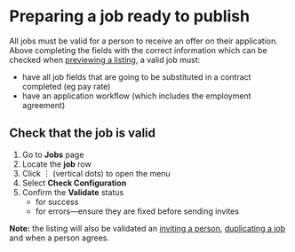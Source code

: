 # Preparing a job ready to publish

All jobs must be valid for a person to receive an offer on their application. Above completing the fields with the correct information which can be checked when [previewing a listing](previewing-a-job), a valid job must:

* have all job fields that are going to be substituted in a contract completed (eg pay rate)
* have an application workflow (which includes the employment agreement)

<div class="ui-instructions">

## Check that the job is valid

1. Go to **Jobs** page
2. Locate the **job** row <span class="mdi mdi-checkbox-marked-outline"></span>
3. Click &vellip; (vertical dots) to open the menu
4. Select **Check Configuration** 
5. Confirm the **Validate** status
   * <span class="mdi mdi-check primary"></span> for success 
   * <span class="mdi mdi-exclamation"></span> for errors&mdash;ensure they are fixed before sending invites
   
</div>

**Note:** the listing will also be validated an [inviting a person](inviting-for-jobs), [duplicating a job](duplicate-a-job) and when a person agrees.   

